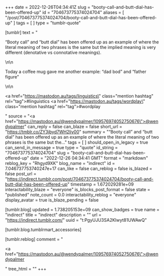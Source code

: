 +++
date = 2022-12-26T04:34:41Z
slug = "booty-call-and-butt-dial-has-been-offered-up"
id = "704673775374024704"
aliases = [ "/post/704673775374024704/booty-call-and-butt-dial-has-been-offered-up" ]
tags = [ ]
type = "tumblr-quote"

[tumblr]
text = "<p>“Booty call” and “butt dial” has been offered up as an example of where the literal meaning of two phrases is the same but the implied meaning is very different (denotative vs connotative meanings).</p>\n\n<p>Today a coffee mug gave me another example: “dad bod” and “father figure”</p>\n\n<p><a href=\"https://mastodon.au/tags/linguistics\" class=\"mention hashtag\" rel=\"tag\">#linguistics</a> <a href=\"https://mastodon.au/tags/wordplay\" class=\"mention hashtag\" rel=\"tag\">#wordplay</a></p>"
source = "<a href=\"https://mastodon.au/@wendypalmer/109576974052750676\">@wendypalmer</a>"
can_reply = false
can_blaze = false
short_url = "https://tmblr.co/ZY3jbyd7WH2liy00"
summary = "“Booty call” and “butt dial” has been offered up as an example of where the literal meaning of two phrases is the same but the..."
tags = [ ]
should_open_in_legacy = true
can_send_in_message = true
type = "quote"
id_string = "704673775374024704"
slug = "booty-call-and-butt-dial-has-been-offered-up"
date = "2022-12-26 04:34:41 GMT"
format = "markdown"
reblog_key = "Rhgyd9XK"
blog_name = "indirect"
id = 7.046737753740247e+17
can_like = false
can_reblog = false
is_blazed = false
post_url = "https://indirect.tumblr.com/post/704673775374024704/booty-call-and-butt-dial-has-been-offered-up"
timestamp = 1.672029281e+09
interactability_blaze = "everyone"
is_blocks_post_format = false
state = "published"
note_count = 0.0
interactability_reblog = "everyone"
display_avatar = true
is_blaze_pending = false

[tumblr.blog]
updated = 1.738205153e+09
can_show_badges = true
name = "indirect"
title = "indirect"
description = ""
url = "https://indirect.tumblr.com/"
uuid = "t:PgyUJU3SA2Klwyt81UWAwQ"

[tumblr.blog.tumblrmart_accessories]

[tumblr.reblog]
comment = "<p><a href=\"https://mastodon.au/@wendypalmer/109576974052750676\">@wendypalmer</a></p>"
tree_html = ""
+++

